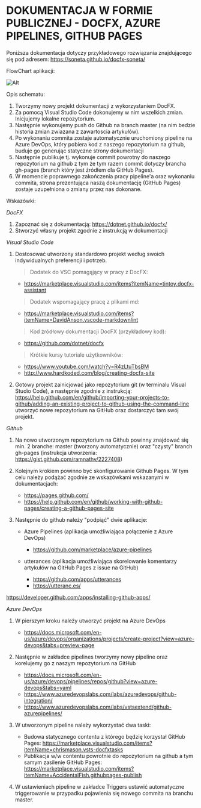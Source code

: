 # DOKUMENTACJA W FORMIE PUBLICZNEJ - DOCFX, AZURE PIPELINES, GITHUB PAGES #

Poniższa dokumentacja dotyczy przykładowego rozwiązania znajdującego się pod adresem: <https://soneta.github.io/docfx-soneta/>

FlowChart aplikacji:

![Alt](Images/diagram1.png "Diagram1")

Opis schematu:

1. Tworzymy nowy projekt dokumentacji z wykorzystaniem DocFX. 
2. Za pomocą Visual Studio Code dokonujemy w nim wszelkich zmian. Inicjujemy lokalne repozytorium.
3. Następnie wykonujemy push do Github na branch master (na nim bedzie historia zmian zwiazana z zawartoscia artykułów). 
4. Po wykonaniu commita zostaje automatycznie uruchomiony pipeline na Azure DevOps, który pobiera kod z naszego repozytorium na github, buduje go generując statyczne strony dokumentacji
5. Następnie publikuje tj. wykonuje commit powrotny do naszego repozytorium na github z tym że tym razem commit dotyczy brancha gh-pages (branch który jest źródłem dla GitHub Pages). 
6. W momencie poprawnego zakończenia pracy pipeline'a oraz wykonaniu commita, strona prezentująca naszą dokumentację (GitHub Pages) zostaje uzupełniona o zmiany przez nas dokonane.

Wskazówki:

*DocFX*

1. Zapoznać się z dokumentacją: <https://dotnet.github.io/docfx/>
2. Stworzyć własny projekt zgodnie z instrukcją w dokumentacji

*Visual Studio Code*

1. Dostosować utworzony standardowo projekt według swoich indywidualnych preferencji i potrzeb.

    >Dodatek do VSC pomagąjący w pracy z DocFX:

   * <https://marketplace.visualstudio.com/items?itemName=tintoy.docfx-assistant>

    >Dodatek wspomagający pracę z plikami md:

    * <https://marketplace.visualstudio.com/items?itemName=DavidAnson.vscode-markdownlint>

    >Kod źródłowy dokumentacji DocFX (przykładowy kod):

   * <https://github.com/dotnet/docfx>

    >Krótkie kursy tutoriale użytkowników:

   * <https://www.youtube.com/watch?v=R4zLtuTbsBM>
   * <http://www.hardkoded.com/blog/creating-docfx-site>
  
2. Gotowy projekt zainicjować jako repozytorium git (w terminalu Visual Studio Code), a następnie zgodnie z instrukcją: <https://help.github.com/en/github/importing-your-projects-to-github/adding-an-existing-project-to-github-using-the-command-line> utworzyć nowe repozytorium na GitHub oraz dostarczyć tam swój projekt.

*Github*

1. Na nowo utworzonym repozytorium na Github powinny znajdować się min. 2 branche: master (tworzony automatycznie) oraz "czysty" branch gh-pages (instrukcja utworzenia: <https://gist.github.com/ramnathv/2227408>)

2. Kolejnym krokiem powinno być skonfigurowanie Github Pages. W tym celu należy podążać zgodnie ze wskazówkami wskazanymi w dokumentacjach:
   * <https://pages.github.com/>
   * <https://help.github.com/en/github/working-with-github-pages/creating-a-github-pages-site>
  
3. Następnie do github należy "podpiąć" dwie aplikacje:
   * Azure Pipelines (aplikacja umożliwiająca połączenie z Azure DevOps) 
     * <https://github.com/marketplace/azure-pipelines>
  
   * utterances (aplikacja umożliwiająca skorelowanie komentarzy artykułów na GitHub Pages z issue na GitHub)
      * <https://github.com/apps/utterances>
      * <https://utteranc.es/>

<https://developer.github.com/apps/installing-github-apps/>

*Azure DevOps*

1. W pierszym kroku należy utworzyć projekt na Azure DevOps
   * <https://docs.microsoft.com/en-us/azure/devops/organizations/projects/create-project?view=azure-devops&tabs=preview-page>

2. Następnie w zakładce pipelines tworzymy nowy pipeline oraz korelujemy go z naszym repozytorium na GitHub
   * <https://docs.microsoft.com/en-us/azure/devops/pipelines/repos/github?view=azure-devops&tabs=yaml>
   * <https://www.azuredevopslabs.com/labs/azuredevops/github-integration/>
   * <https://www.azuredevopslabs.com/labs/vstsextend/github-azurepipelines/>
  
3. W utworzonym pipeline należy wykorzystać dwa taski:
    * Budowa statycznego contentu z którego będzię korzystał GitHub Pages: <https://marketplace.visualstudio.com/items?itemName=chrismason.vsts-docfxtasks>
    * Publikacja w/w contentu powrotnie do repozytorium na github a tym samym zasilenie GitHub Pages: <https://marketplace.visualstudio.com/items?itemName=AccidentalFish.githubpages-publish>

4. W ustawieniach pipeline w zakładce Triggers ustawić automatyczne triggerowanie w przypadku pojawienia się nowego commita na branchu master.
